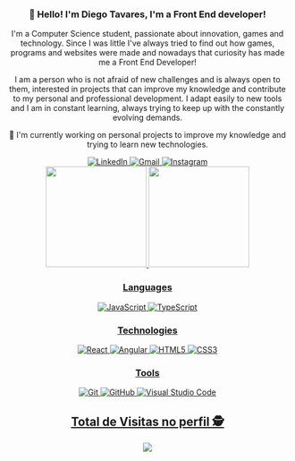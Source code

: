 

### <div align="center">👋 Hello! I'm Diego Tavares, I'm a Front End developer!<div/>

<div align="center">

 I'm a Computer Science student, passionate about innovation, games and technology. Since I was little I've always tried to find out how games, programs and websites were made and nowadays that curiosity has made me a Front End Developer!

 I am a person who is not afraid of new challenges and is always open to them, interested in projects that can improve my knowledge and contribute to my personal and professional development. I adapt easily to new tools and I am in constant learning, always trying to keep up with the constantly evolving demands.

🌱 I'm currently working on personal projects to improve my knowledge and trying to learn new technologies.
<div/>
 

<div align="center">
  <a href="https://linkedin.com/in/diego-tavares-melo">
  <img src='https://img.shields.io/badge/-LinkedIn-%230077B5?style=for-the-badge&logo=linkedin&logoColor=white' alt='LinkedIn'/>
  </a>
  <a href="mailto:diegomelo437@gmail.com">
  <img src='https://img.shields.io/badge/-Gmail-%23333?style=for-the-badge&logo=gmail&logoColor=white' alt='Gmail'/>
  </a>
  <a href="https://www.instagram.com/diego.tavares.m/">
    <img src='https://img.shields.io/badge/Instagram-E4405F?style=for-the-badge&logo=instagram&logoColor=white' alt='Instagram'>
  </a>
</div>

<div>
  <a href="https://github.com/CodaxiKing">
  <img height="180em" src="https://github-readme-stats.vercel.app/api?username=CodaxiKing&show_icons=true&theme=blue-green&include_all_commits=true&count_private=true"/>
  <img height="180em" src="https://github-readme-stats.vercel.app/api/top-langs/?username=CodaxiKing&layout=compact&langs_count=7&theme=blue-green"/>
</div>

### Languages

![JavaScript](https://img.shields.io/badge/javascript-%23323330.svg?style=for-the-badge&logo=javascript&logoColor=%23F7DF1E)
![TypeScript](https://img.shields.io/badge/typescript-%23007ACC.svg?style=for-the-badge&logo=typescript&logoColor=white)

### Technologies

![React](https://img.shields.io/badge/react-%2320232a.svg?style=for-the-badge&logo=react&logoColor=%2361DAFB)
![Angular](https://img.shields.io/badge/angular-%23DD0031.svg?style=for-the-badge&logo=angular&logoColor=white)
![HTML5](https://img.shields.io/badge/html5-%23E34F26.svg?style=for-the-badge&logo=html5&logoColor=white)
![CSS3](https://img.shields.io/badge/css3-%231572B6.svg?style=for-the-badge&logo=css3&logoColor=white)


### Tools

![Git](https://img.shields.io/badge/git-%23F05033.svg?style=for-the-badge&logo=git&logoColor=white)
![GitHub](https://img.shields.io/badge/github-%23121011.svg?style=for-the-badge&logo=github&logoColor=white)
![Visual Studio Code](https://img.shields.io/badge/Visual%20Studio%20Code-0078d7.svg?style=for-the-badge&logo=visual-studio-code&logoColor=white)


 ## <div align="center">Total de Visitas no perfil :detective: <br>

 <p align="center"> 
   <img alingn="center" src="https://profile-counter.glitch.me/CodaxiKing/count.svg" />
 </p>

